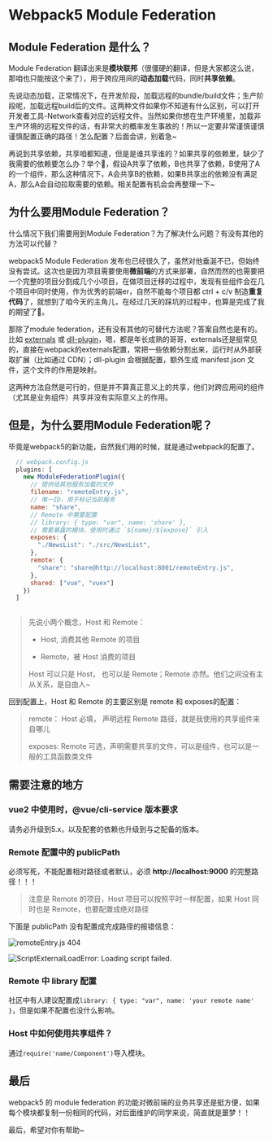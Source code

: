 # Webpack5 Module Federation

## Module Federation 是什么？

Module Federation 翻译出来是**模块联邦**（很僵硬的翻译，但是大家都这么说，那咱也只能按这个来了），用于跨应用间的**动态加载**代码，同时**共享依赖**。

先说动态加载，正常情况下，在开发阶段，加载远程的bundle/build文件；生产阶段呢，加载远程build后的文件。这两种文件如果你不知道有什么区别，可以打开开发者工具-Network查看对应的远程文件。当然如果你想在生产环境里，加载非生产环境的远程文件的话，有非常大的概率发生事故的！所以一定要非常谨慎谨慎谨慎配置正确的路径！怎么配置？后面会讲，别着急~

再说到共享依赖，共享咱都知道，但是是谁共享谁的？如果共享的依赖里，缺少了我需要的依赖要怎么办？举个🌰，假设A共享了依赖，B也共享了依赖，B使用了A的一个组件，那么这种情况下，A会共享B的依赖，如果B共享出的依赖没有满足A，那么A会自动拉取需要的依赖。相关配置有机会会再整理一下~

## 为什么要用Module Federation？

什么情况下我们需要用到Module Federation？为了解决什么问题？有没有其他的方法可以代替？

webpack5 Module Federation 发布也已经很久了，虽然对他垂涎不已，但始终没有尝试。这次也是因为项目需要使用**微前端**的方式来部署，自然而然的也需要把一个完整的项目分割成几个小项目，在做项目迁移的过程中，发现有些组件会在几个项目中同时使用，作为优秀的前端er，自然不能每个项目都 ctrl + c/v 制造**重复代码**了，就想到了咱今天的主角儿，在经过几天的踩坑的过程中，也算是完成了我的期望了🎉。

那除了module federation，还有没有其他的可替代方法呢？答案自然也是有的。比如 [externals](https://webpack.js.org/configuration/externals/) 或 [dll-plugin](https://webpack.js.org/plugins/dll-plugin/)，嗯，都是年长成熟的哥哥，externals还是挺常见的，直接在webpack的externals配置，常把一些依赖分割出来，运行时从外部获取扩展（比如通过 CDN）；dll-plugin 会根据配置，额外生成 manifest.json 文件，这个文件的作用是映射。

这两种方法自然是可行的，但是并不算真正意义上的共享，他们对跨应用间的组件（尤其是业务组件）共享并没有实际意义上的作用。

## 但是，为什么要用Module Federation呢？

毕竟是webpack5的新功能，自然我们用的时候，就是通过webpack的配置了。

```javascript
  // webpack.config.js
  plugins: [
    new ModuleFederationPlugin({
      // 提供给其他服务加载的文件
      filename: "remoteEntry.js",
      // 唯一ID，用于标记当前服务
      name: "share",
      // Remote 中需要配置
      // library: { type: "var", name: 'share' },
      // 需要暴露的模块，使用时通过 `${name}/${expose}` 引入
      exposes: {
        "./NewsList": "./src/NewsList",
      },
      remote: {
        "share": "share@http://localhost:8001/remoteEntry.js",
      },
      shared: ["vue", "vuex"]
    })
  ]
  
```

> 先说小两个概念，Host 和 Remote：
>
> - Host, 消费其他 Remote 的项目
>
> - Remote，被 Host 消费的项目
>
> Host 可以只是 Host， 也可以是 Remote；Remote 亦然。他们之间没有主从关系，是自由人~

回到配置上，Host 和 Remote 的主要区别是 remote 和 exposes的配置：

> remote： Host 必填， 声明远程 Remote 路径，就是我使用的共享组件来自哪儿
>
> exposes: Remote 可选，声明需要共享的文件，可以是组件，也可以是一般的工具函数类文件


## 需要注意的地方

### vue2 中使用时，@vue/cli-service 版本要求

请务必升级到5.x，以及配套的依赖也升级到与之配备的版本。

### Remote 配置中的 publicPath

必须写死，不能配置相对路径或者默认，必须 **http://localhost:9000** 的完整路径！！！

> 注意是 Remote 的项目，Host 项目可以按照平时一样配置，如果 Host 同时也是 Remote，也要配置成绝对路径

下面是 publicPath 没有配置成完成路径的报错信息：

![remoteEntry.js 404](https://files.mdnice.com/user/18628/bc7ca70c-cd58-4550-b5e2-e674077df437.png)

![ScriptExternalLoadError: Loading script failed.](https://files.mdnice.com/user/18628/4641a4bf-c147-43ca-829e-899423f86070.png)


### Remote 中 library 配置

社区中有人建议配置成`library: { type: "var", name: 'your remote name' }`，但是如果不配置也没什么影响。

### Host 中如何使用共享组件？

通过`require('name/Component')`导入模块。


## 最后

webpack5 的 module federation 的功能对微前端的业务共享还是挺方便，如果每个模块都复制一份相同的代码，对后面维护的同学来说，简直就是噩梦！！

最后，希望对你有帮助~
